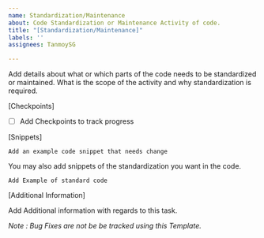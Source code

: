 ```yaml
---
name: Standardization/Maintenance
about: Code Standardization or Maintenance Activity of code.
title: "[Standardization/Maintenance]"
labels: ''
assignees: TanmoySG

---
```


Add details about what or which parts of the code needs to be standardized or maintained. What is the scope of the activity and why standardization is required.

[Checkpoints]

- [ ] Add Checkpoints to track progress

[Snippets]

```
Add an example code snippet that needs change
```

You may also add snippets of the standardization you want in the code.
```
Add Example of standard code
```

[Additional Information]

Add Additional information with regards to this task. 

_Note : Bug Fixes are not be be tracked using this Template._
